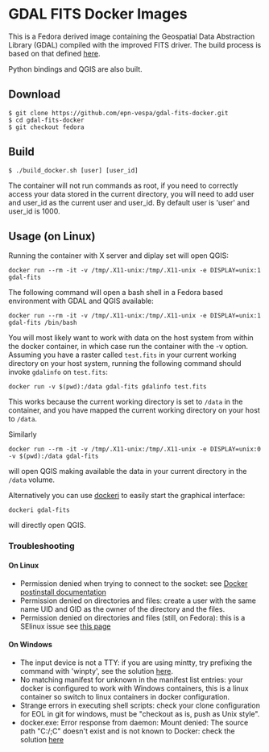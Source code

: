 # GDAL FITS Docker Images

This is a Fedora derived image containing the Geospatial Data Abstraction
Library (GDAL) compiled with the improved FITS driver. The build process is
based on that defined
[here](https://voparis-confluence.obspm.fr/display/VES/GDAL+with+FITS).

Python bindings and QGIS are also built.

## Download

```
$ git clone https://github.com/epn-vespa/gdal-fits-docker.git
$ cd gdal-fits-docker
$ git checkout fedora
```

## Build

```
$ ./build_docker.sh [user] [user_id]
```

The container will not run commands as root, if you need to correctly access
your data stored in the current directory, you will need to add user and user_id
as the current user and user_id. By default user is 'user' and user_id is 1000.

## Usage (on Linux)

Running the container with X server and diplay set will open QGIS:

    docker run --rm -it -v /tmp/.X11-unix:/tmp/.X11-unix -e DISPLAY=unix:1 gdal-fits

The following command will open a bash shell in a Fedora based environment
with GDAL and QGIS available:

    docker run --rm -it -v /tmp/.X11-unix:/tmp/.X11-unix -e DISPLAY=unix:1 gdal-fits /bin/bash

You will most likely want to work with data on the host system from within the
docker container, in which case run the container with the -v option. Assuming
you have a raster called `test.fits` in your current working directory on your
host system, running the following command should invoke `gdalinfo` on
`test.fits`:

    docker run -v $(pwd):/data gdal-fits gdalinfo test.fits

This works because the current working directory is set to `/data` in the
container, and you have mapped the current working directory on your host to
`/data`.

Similarly

    docker run --rm -it -v /tmp/.X11-unix:/tmp/.X11-unix -e DISPLAY=unix:0 -v $(pwd):/data gdal-fits

will open QGIS making available the data in your current directory in the `/data` volume. 

Alternatively you can use [dockeri](https://github.com/chbrandt/dockeri) to easily start the graphical interface:

    dockeri gdal-fits

will directly open QGIS.

### Troubleshooting

#### On Linux

- Permission denied when trying to connect to the socket: see [Docker postinstall documentation](https://docs.docker.com/install/linux/linux-postinstall/)
- Permission denied on directories and files: create a user with the same name UID and GID
as the owner of the directory and the files.
- Permission denied on directories and files (still, on Fedora): this is a SElinux issue
see [this page](https://medium.com/@gloriapalmagonzalez/permission-denied-on-accessing-host-directory-in-docker-5ca5ee76e8b1)

#### On Windows

- The input device is not a TTY: if you are using mintty, try prefixing the command with
'winpty', see the solution [here](https://willi.am/blog/2016/08/08/docker-for-windows-interactive-sessions-in-mintty-git-bash/).
- No matching manifest for unknown in the manifest list entries: your docker is configured
to work with Windows containers, this is a linux container so switch to linux containers in
docker configuration.
- Strange errors in executing shell scripts: check your clone configuration for EOL in git
for windows, must be "checkout as is, push as Unix style".
- docker.exe: Error response from daemon: Mount denied: The source path "C:/;C" doesn't exist and is not known to Docker: check the solution [here](https://blogs.msdn.microsoft.com/stevelasker/2016/06/14/configuring-docker-for-windows-volumes/)
